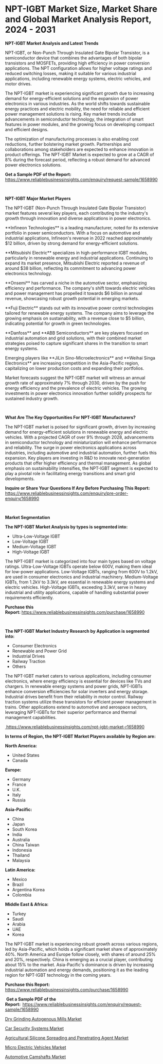 <p><h1>NPT-IGBT Market Size, Market Share and Global Market Analysis Report, 2024 - 2031</h1></p><p><strong>NPT-IGBT Market Analysis and Latest Trends</strong></p>
<p><p>NPT-IGBT, or Non-Punch Through Insulated Gate Bipolar Transistor, is a semiconductor device that combines the advantages of both bipolar transistors and MOSFETs, providing high efficiency in power conversion applications. The NPT configuration allows for higher voltage ratings and reduced switching losses, making it suitable for various industrial applications, including renewable energy systems, electric vehicles, and motor drives.</p><p>The NPT-IGBT market is experiencing significant growth due to increasing demand for energy-efficient solutions and the expansion of power electronics in various industries. As the world shifts towards sustainable energy practices and electric mobility, the need for reliable and efficient power management solutions is rising. Key market trends include advancements in semiconductor technology, the integration of smart features in power modules, and the growing focus on developing compact and efficient designs.</p><p>The optimization of manufacturing processes is also enabling cost reductions, further bolstering market growth. Partnerships and collaborations among stakeholders are expected to enhance innovation in product offerings. The NPT-IGBT Market is expected to grow at a CAGR of 8% during the forecast period, reflecting a robust demand for advanced power electronics solutions.</p></p>
<p><strong>Get a Sample PDF of the Report:&nbsp;</strong> <a href="https://www.reliablebusinessinsights.com/enquiry/request-sample/1658990?utm_campaign=1094&utm_medium=2&utm_source=Github&utm_content=ia&utm_term=09122024&utm_id=npt-igbt">https://www.reliablebusinessinsights.com/enquiry/request-sample/1658990</a></p>
<p>&nbsp;</p>
<p><strong>NPT-IGBT Major Market Players</strong></p>
<p><p>The NPT-IGBT (Non-Punch Through Insulated Gate Bipolar Transistor) market features several key players, each contributing to the industry's growth through innovation and diverse applications in power electronics.</p><p>**Infineon Technologies** is a leading manufacturer, noted for its extensive portfolio in power semiconductors. With a focus on automotive and industrial applications, Infineon's revenue in 2022 reached approximately $12 billion, driven by strong demand for energy-efficient solutions.</p><p>**Mitsubishi Electric** specializes in high-performance IGBT modules, particularly in renewable energy and industrial applications. Continuing to expand its market presence, Mitsubishi Electric reported a revenue of around $38 billion, reflecting its commitment to advancing power electronics technology.</p><p>**Onsemi** has carved a niche in the automotive sector, emphasizing efficiency and performance. The company's shift towards electric vehicles and power management has propelled it towards $6 billion in annual revenue, showcasing robust growth potential in emerging markets.</p><p>**Fuji Electric** stands out with its innovative power control technologies tailored for renewable energy systems. The company aims to leverage the growing emphasis on sustainability, with a revenue close to $5 billion, indicating potential for growth in green technologies.</p><p>**Danfoss** and **ABB Semiconductors** are key players focused on industrial automation and grid solutions, with their combined market strategies poised to capture significant shares in the transition to smart energy systems.</p><p>Emerging players like **JiLin Sino-Microelectronics** and **Weihai Singa Electronics** are increasing competition in the Asia-Pacific region, capitalizing on lower production costs and expanding their portfolios.</p><p>Market forecasts suggest the NPT-IGBT market will witness an annual growth rate of approximately 7% through 2030, driven by the push for energy efficiency and the prevalence of electric vehicles. The growing investments in power electronics innovation further solidify prospects for sustained industry growth.</p></p>
<p>&nbsp;</p>
<p><strong>What Are The Key Opportunities For NPT-IGBT Manufacturers?</strong></p>
<p><p>The NPT-IGBT market is poised for significant growth, driven by increasing demand for energy-efficient solutions in renewable energy and electric vehicles. With a projected CAGR of over 9% through 2028, advancements in semiconductor technology and miniaturization will enhance performance and reliability. The surge in power electronics applications across industries, including automotive and industrial automation, further fuels this expansion. Key players are investing in R&D to innovate next-generation products that offer higher efficiency and thermal management. As global emphasis on sustainability intensifies, the NPT-IGBT segment is expected to play a pivotal role in facilitating energy transitions and smart grid developments.</p></p>
<p><strong>Inquire or Share Your Questions If Any Before Purchasing This Report:</strong> <a href="https://www.reliablebusinessinsights.com/enquiry/pre-order-enquiry/1658990?utm_campaign=1094&utm_medium=2&utm_source=Github&utm_content=ia&utm_term=09122024&utm_id=npt-igbt">https://www.reliablebusinessinsights.com/enquiry/pre-order-enquiry/1658990</a></p>
<p>&nbsp;</p>
<p><strong>Market Segmentation</strong></p>
<p><strong>The NPT-IGBT Market Analysis by types is segmented into:</strong></p>
<p><ul><li>Ultra-Low-Voltage IGBT</li><li>Low-Voltage IGBT</li><li>Medium-Voltage IGBT</li><li>High-Voltage IGBT</li></ul></p>
<p><p>The NPT-IGBT market is categorized into four main types based on voltage ratings. Ultra-Low-Voltage IGBTs operate below 600V, making them ideal for low-power applications. Low-Voltage IGBTs, ranging from 600V to 1.2kV, are used in consumer electronics and industrial machinery. Medium-Voltage IGBTs, from 1.2kV to 3.3kV, are essential in renewable energy systems and electric vehicles. High-Voltage IGBTs, exceeding 3.3kV, serve in heavy industrial and utility applications, capable of handling substantial power requirements efficiently.</p></p>
<p><strong>Purchase this Report:&nbsp;</strong><a href="https://www.reliablebusinessinsights.com/purchase/1658990?utm_campaign=1094&utm_medium=2&utm_source=Github&utm_content=ia&utm_term=09122024&utm_id=npt-igbt">https://www.reliablebusinessinsights.com/purchase/1658990</a></p>
<p>&nbsp;</p>
<p><strong>The NPT-IGBT Market Industry Research by Application is segmented into:</strong></p>
<p><ul><li>Consumer Electronics</li><li>Renewable and Power Grid</li><li>Industrial Drives</li><li>Railway Traction</li><li>Others</li></ul></p>
<p><p>The NPT-IGBT market caters to various applications, including consumer electronics, where energy efficiency is essential for devices like TVs and chargers. In renewable energy systems and power grids, NPT-IGBTs enhance conversion efficiencies for solar inverters and energy storage. Industrial drives benefit from their reliability in motor control. Railway traction systems utilize these transistors for efficient power management in trains. Other applications extend to automotive and aerospace sectors, leveraging NPT-IGBTs for their superior performance and thermal management capabilities.</p></p>
<p><a href="https://www.reliablebusinessinsights.com/npt-igbt-market-r1658990?utm_campaign=1094&utm_medium=2&utm_source=Github&utm_content=ia&utm_term=09122024&utm_id=npt-igbt">&nbsp;https://www.reliablebusinessinsights.com/npt-igbt-market-r1658990</a></p>
<p><strong>In terms of Region, the NPT-IGBT Market Players available by Region are:</strong></p>
<p>
    <p> <strong> North America: </strong>
        <ul>
            <li>United States</li>
            <li>Canada</li>
        </ul>
        </p> 
    <p> <strong> Europe: </strong>
        <ul>
            <li>Germany</li>
            <li>France</li>
            <li>U.K.</li>
            <li>Italy</li>
            <li>Russia</li>
        </ul>
        </p> 
    <p> <strong> Asia-Pacific: </strong>
        <ul>
            <li>China</li>
            <li>Japan</li>
            <li>South Korea</li>
            <li>India</li>
            <li>Australia</li>
            <li>China Taiwan</li>
            <li>Indonesia</li>
            <li>Thailand</li>
            <li>Malaysia</li>
        </ul>
        </p> 
    <p> <strong> Latin America: </strong>
        <ul>
            <li>Mexico</li>
            <li>Brazil</li>
            <li>Argentina Korea</li>
            <li>Colombia</li>
        </ul>
        </p> 
    <p> <strong> Middle East & Africa: </strong>
        <ul>
            <li>Turkey</li>
            <li>Saudi</li>
            <li>Arabia</li>
            <li>UAE</li>
            <li>Korea</li>
        </ul>
    </p>
    </p>
<p><p>The NPT-IGBT market is experiencing robust growth across various regions, led by Asia-Pacific, which holds a significant market share of approximately 40%. North America and Europe follow closely, with shares of around 25% and 20%, respectively. China is emerging as a crucial player, contributing about 15% to the market. Asia-Pacific's dominance is driven by increasing industrial automation and energy demands, positioning it as the leading region for NPT-IGBT technology in the coming years.</p></p>
<p><strong>Purchase this Report: </strong><a href="https://www.reliablebusinessinsights.com/purchase/1658990?utm_campaign=1094&utm_medium=2&utm_source=Github&utm_content=ia&utm_term=09122024&utm_id=npt-igbt">https://www.reliablebusinessinsights.com/purchase/1658990</a></p>
<p>&nbsp;<strong>Get a Sample PDF of the Report:&nbsp;&nbsp;</strong><a href="https://www.reliablebusinessinsights.com/enquiry/request-sample/1658990?utm_campaign=1094&utm_medium=2&utm_source=Github&utm_content=ia&utm_term=09122024&utm_id=npt-igbt">https://www.reliablebusinessinsights.com/enquiry/request-sample/1658990</a></p>
<p><strong></strong></p>
<p><p><a href="https://github.com/LilianFaulkner65/Market-Research-Report-List-1/blob/main/dry-grinding-autogenous-mills-market.md?utm_campaign=1094&utm_medium=2&utm_source=Github&utm_content=ia&utm_term=09122024&utm_id=npt-igbt">Dry Grinding Autogenous Mills Market</a></p><p><a href="https://www.linkedin.com/pulse/research-report-analysis-car-security-systems-market-size-alt6e?utm_campaign=1094&utm_medium=2&utm_source=Github&utm_content=ia&utm_term=09122024&utm_id=npt-igbt">Car Security Systems Market</a></p><p><a href="https://github.com/rileymgdorcas/Market-Research-Report-List-1/blob/main/agricultural-silicone-spreading-and-penetrating-agent-market.md?utm_campaign=1094&utm_medium=2&utm_source=Github&utm_content=ia&utm_term=09122024&utm_id=npt-igbt">Agricultural Silicone Spreading and Penetrating Agent Market</a></p><p><a href="https://www.linkedin.com/pulse/micro-electric-vehicles-market-size-growth-trends-statistics-4zife?utm_campaign=1094&utm_medium=2&utm_source=Github&utm_content=ia&utm_term=09122024&utm_id=npt-igbt">Micro Electric Vehicles Market</a></p><p><a href="https://www.linkedin.com/pulse/automotive-camshafts-industry-projections-market-revenue-61-r6gte?utm_campaign=1094&utm_medium=2&utm_source=Github&utm_content=ia&utm_term=09122024&utm_id=npt-igbt">Automotive Camshafts Market</a></p></p>